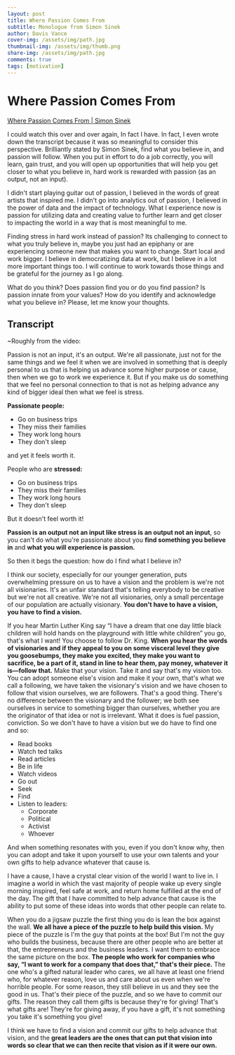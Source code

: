 ```yaml
---
layout: post
title: Where Passion Comes From
subtitle: Monologue from Simon Sinek
author: Davis Vance
cover-img: /assets/img/path.jpg
thumbnail-img: /assets/img/thumb.png
share-img: /assets/img/path.jpg
comments: true
tags: [motivation]
---
```

# Where Passion Comes From

[Where Passion Comes From &#124; Simon Sinek](https://www.youtube.com/watch?v=zoMQaru8zU4)

I could watch this over and over again, In fact I have. In fact, I even wrote
down the transcript because it was so meaningful to consider this perspective.
Brilliantly stated by Simon Sinek, find what you believe in, and passion will
follow. When you put in effort to do a job correctly, you will learn, gain
trust, and you will open up opportunities that will help you get closer to what
you believe in, hard work is rewarded with passion (as an output, not an input).

I didn't start playing guitar out of passion, I believed in the words of great
artists that inspired me. I didn't go into analytics out of passion, I believed
in the power of data and the impact of technology. What I experience now is
passion for utilizing data and creating value to further learn and get closer to
impacting the world in a way that is most meaningful to me.

Finding stress in hard work instead of passion? Its challenging to connect to
what you truly believe in, maybe you just had an epiphany or are experiencing
someone new that makes you want to change. Start local and work bigger. I
believe in democratizing data at work, but I believe in a lot more important
things too. I will continue to work towards those things
and be grateful for the journey as I go along.

What do you think? Does passion find you or do you find passion? Is passion
innate from your values? How do you identify and acknowledge what you believe
in? Please, let me know your thoughts.


## Transcript
~Roughly from the video:

Passion is not an input, it's an output. We're all passionate, just not for the
same things and we feel it when we are involved in something that is deeply
personal to us that is helping us advance some higher purpose or cause, then
when we go to work we experience it. But if you make us do something that we
feel no personal connection to that is not as helping advance any kind of bigger
ideal then what we feel is stress.

**Passionate people:**
 - Go on business trips
 - They miss their families
 - They work long hours
 - They don't sleep

and yet it feels worth it.

People who are **stressed:**
 - Go on business trips
 - They miss their families
 - They work long hours
 - They don't sleep

But it doesn't feel worth it!

**Passion is an output not an input like stress is an output not an input**, so
you can't do what you're passionate about you **find something you believe in**
and **what you will experience is passion.**

So then it begs the question: how do I find what I believe in?

I think our society, especially for our younger generation, puts overwhelming
pressure on us to have a vision and the problem is we're not all visionaries.
It's an unfair standard that's telling everybody to be creative but we're not
all creative. We're not all visionaries, only a small percentage of our
population are actually visionary. **You don't have to have a vision, you have
to find a vision.**

If you hear Martin Luther King say “I have a dream that one day little black
children will hold hands on the playground with little white children” you go,
that's what I want! You choose to follow Dr. King. **When you hear the words of
visionaries and if they appeal to you on some visceral level they give you
goosebumps, they make you excited, they make you want to sacrifice, be a part of
it, stand in line to hear them, pay money, whatever it is—follow that.** Make that
your vision. Take it and say that's my vision too. You can adopt someone else's
vision and make it your own, that's what we call a following, we have taken the
visionary's vision and we have chosen to follow that vision ourselves, we are
followers. That's a good thing. There's no difference between the visionary and
the follower; we both see ourselves in service to something bigger than
ourselves, whether you are the originator of that idea or not is irrelevant.
What it does is fuel passion, conviction. So we don't have to have a vision but
we do have to find one and so:
 - Read books
 - Watch ted talks
 - Read articles
 - Be in life
 - Watch videos
 - Go out
 - Seek
 - Find
 - Listen to leaders:
   - Corporate
   - Political
   - Activist
   - Whoever

And when something resonates with you, even if you don't know why, then you can
adopt and take it upon yourself to use your own talents and your own gifts to
help advance whatever that cause is.

I have a cause, I have a crystal clear vision of the world I want to live in. I
imagine a world in which the vast majority of people wake up every single
morning inspired, feel safe at work, and return home fulfilled at the end of the
day. The gift that I have committed to help advance that cause is the ability to
put some of these ideas into words that other people can relate to.

When you do a jigsaw puzzle the first thing you do is lean the box against the
wall. **We all have a piece of the puzzle to help build this vision.** My piece
of the puzzle is I'm the guy that points at the box! But I'm not the guy who
builds the business, because there are other people who are better at that, the
entrepreneurs and the business leaders. I want them to embrace the same picture
on the box. **The people who work for companies who say, “I want to work for a
company that does that,” that's their piece.** The one who's a gifted natural
leader who cares, we all have at least one friend who, for whatever reason, love
us and care about us even when we're horrible people. For some reason, they
still believe in us and they see the good in us. That's their piece of the
puzzle, and so we have to commit our gifts. The reason they call them gifts is
because they're for giving! That's what gifts are! They're for giving away, if
you have a gift, it's not something you take it's something you give!

I think we have to find a vision and commit our gifts to help advance that
vision, and the **great leaders are the ones that can put that vision into words
so clear that we can then recite that vision as if it were our own.**